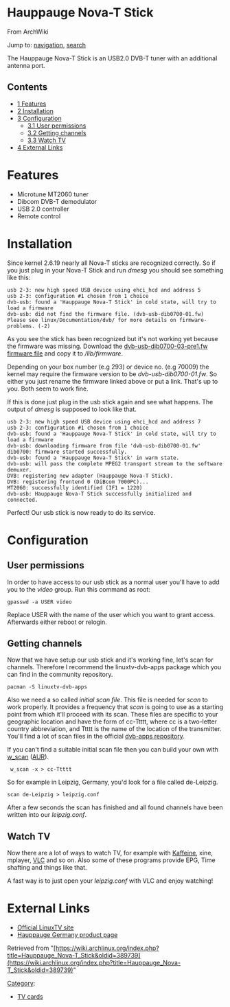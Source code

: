 # Hauppauge Nova-T Stick

From ArchWiki

Jump to: [navigation](#column-one), [search](#searchInput)

The Hauppauge Nova-T Stick is an USB2.0 DVB-T tuner with an additional antenna port.

## Contents

*   [1 Features](#Features)
*   [2 Installation](#Installation)
*   [3 Configuration](#Configuration)
    *   [3.1 User permissions](#User_permissions)
    *   [3.2 Getting channels](#Getting_channels)
    *   [3.3 Watch TV](#Watch_TV)
*   [4 External Links](#External_Links)

# Features

*   Microtune MT2060 tuner
*   Dibcom DVB-T demodulator
*   USB 2.0 controller
*   Remote control

# Installation

Since kernel 2.6.19 nearly all Nova-T sticks are recognized correctly. So if you just plug in your Nova-T Stick and run _dmesg_ you should see something like this:

```
usb 2-3: new high speed USB device using ehci_hcd and address 5
usb 2-3: configuration #1 chosen from 1 choice
dvb-usb: found a 'Hauppauge Nova-T Stick' in cold state, will try to load a firmware
dvb-usb: did not find the firmware file. (dvb-usb-dib0700-01.fw) Please see linux/Documentation/dvb/ for more details on firmware-problems. (-2)

```

As you see the stick has been recognized but it's not working yet because the firmware was missing. Download the [dvb-usb-dib0700-03-pre1.fw firmware file](http://www.wi-bw.tfh-wildau.de/~pboettch/home/linux-dvb-firmware/dvb-usb-dib0700-03-pre1.fw) and copy it to _/lib/firmware_.

Depending on your box number (e.g 293) or device no. (e.g 70009) the kernel may require the firmware version to be _dvb-usb-dib0700-01.fw_. So either you just rename the firmware linked above or put a link. That's up to you. Both seem to work fine.

If this is done just plug in the usb stick again and see what happens. The output of _dmesg_ is supposed to look like that.

```
usb 2-3: new high speed USB device using ehci_hcd and address 7
usb 2-3: configuration #1 chosen from 1 choice
dvb-usb: found a 'Hauppauge Nova-T Stick' in cold state, will try to load a firmware
dvb-usb: downloading firmware from file 'dvb-usb-dib0700-01.fw'
dib0700: firmware started successfully.
dvb-usb: found a 'Hauppauge Nova-T Stick' in warm state.
dvb-usb: will pass the complete MPEG2 transport stream to the software demuxer.
DVB: registering new adapter (Hauppauge Nova-T Stick).
DVB: registering frontend 0 (DiBcom 7000PC)...
MT2060: successfully identified (IF1 = 1220)
dvb-usb: Hauppauge Nova-T Stick successfully initialized and connected.

```

Perfect! Our usb stick is now ready to do its service.

# Configuration

## User permissions

In order to have access to our usb stick as a normal user you'll have to add you to the _video_ group. Run this command as root:

```
gpasswd -a USER video

```

Replace USER with the name of the user which you want to grant access. Afterwards either reboot or relogin.

## Getting channels

Now that we have setup our usb stick and it's working fine, let's scan for channels. Therefore I recommend the linuxtv-dvb-apps package which you can find in the community repository.

```
pacman -S linuxtv-dvb-apps

```

Also we need a so called _initial scan file_. This file is needed for _scan_ to work properly. It provides a frequency that _scan_ is going to use as a starting point from which it'll proceed with its scan. These files are specific to your geographic location and have the form of cc-Ttttt, where cc is a two-letter country abbreviation, and Ttttt is the name of the location of the transmitter. You'll find a lot of scan files in the official [dvb-apps repository](http://linuxtv.org/hg/dvb-apps/file/4bca5d49c9bd/util/scan/dvb-t/).

If you can't find a suitable initial scan file then you can build your own with [w_scan](http://free.pages.at/wirbel4vdr/w_scan/index2.html) ([AUR](https://aur.archlinux.org/packages.php?do_Details=1&ID=12028)).

```
 w_scan -x > cc-Ttttt

```

So for example in Leipzig, Germany, you'd look for a file called de-Leipzig.

```
scan de-Leipzig > leipzig.conf

```

After a few seconds the scan has finished and all found channels have been written into our _leipzig.conf_.

## Watch TV

Now there are a lot of ways to watch TV, for example with [Kaffeine](http://kaffeine.sourceforge.net/), xine, mplayer, [VLC](http://www.videolan.org/vlc) and so on. Also some of these programs provide EPG, Time shafting and things like that.

A fast way is to just open your _leipzig.conf_ with VLC and enjoy watching!

# External Links

*   [Official LinuxTV site](http://linuxtv.org/)
*   [Hauppauge Germany product page](http://www.hauppauge.de/pages/products/data_novatstick.html)

Retrieved from "[https://wiki.archlinux.org/index.php?title=Hauppauge_Nova-T_Stick&oldid=389739](https://wiki.archlinux.org/index.php?title=Hauppauge_Nova-T_Stick&oldid=389739)"

[Category](/index.php/Special:Categories "Special:Categories"):

*   [TV cards](/index.php/Category:TV_cards "Category:TV cards")